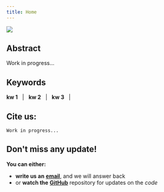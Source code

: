 ```yaml
---
title: Home
---
```


<img src="{{site.baseurl}}/images/banner.png">

## Abstract

[comment]: <> (<img align="right" src="https://github.com/vios-s/adversarial-test-time-training/blob/master/method.pdf" width=100>)

Work in progress...

## Keywords
**kw 1** &nbsp; | &nbsp;
**kw 2** &nbsp; | &nbsp;
**kw 3** &nbsp; | &nbsp;

## Cite us:
```
Work in progress...
```

## Don't miss any update!
**You can either:**
 - **write us an** [**email**](https://vios-s.github.io/adversarial-test-time-training/contacts), and we will answer back
 - or **watch the** [**GitHub**](https://github.com/gvalvano/adversarial-test-time-trainingg) repository for updates on the *code*

